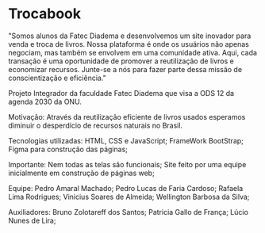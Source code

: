 # Trocabook
"Somos alunos da Fatec Diadema e desenvolvemos um site inovador para venda e troca de livros. Nossa plataforma é onde os usuários não apenas negociam, mas também se envolvem em uma comunidade ativa. 
Aqui, cada transação é uma oportunidade de promover a reutilização de livros e economizar recursos. 
Junte-se a nós para fazer parte dessa missão de conscientização e eficiência."

Projeto Integrador da faculdade Fatec Diadema que visa a ODS 12 da agenda 2030 da ONU.

Motivação:
Através da reutilização eficiente de livros usados esperamos diminuir o desperdício de recursos naturais no Brasil.

Tecnologias utilizadas:
HTML, CSS e JavaScript;
FrameWork BootStrap;
Figma para construção das páginas;

Importante:
Nem todas as telas são funcionais;
Site feito por uma equipe inicialmente em construção de páginas web;

Equipe:
Pedro Amaral Machado;
Pedro Lucas de Faria Cardoso;
Rafaela Lima Rodrigues;
Vinicius Soares de Almeida;
Wellington Barbosa da Silva;

Auxiliadores:
Bruno Zolotareff dos Santos;
Patricia Gallo de França;
Lúcio Nunes de Lira;
